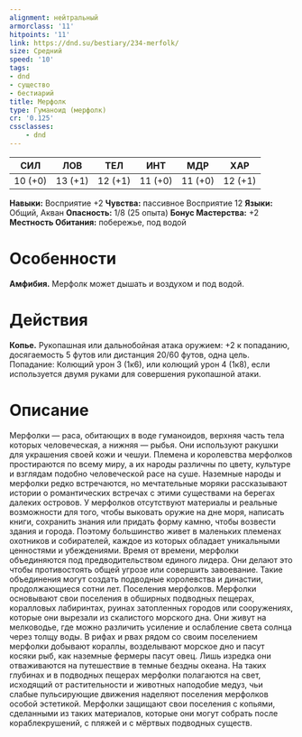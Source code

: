 ```yaml
---
alignment: нейтральный
armorclass: '11'
hitpoints: '11'
link: https://dnd.su/bestiary/234-merfolk/
size: Средний
speed: '10'
tags:
- dnd
- существо
- бестиарий
title: Мерфолк
type: Гуманоид (мерфолк)
cr: '0.125'
cssclasses:
    - dnd
---
```



| СИЛ | ЛОВ | ТЕЛ | ИНТ | МДР | ХАР |
|---|---|---|---|---|---|
| 10 (+0) | 13 (+1) | 12 (+1) | 11 (+0) | 11 (+0) | 12 (+1) |
**Навыки:** Восприятие +2
**Чувства:** пассивное Восприятие 12
**Языки:** Общий, Акван
**Опасность:** 1/8 (25 опыта)
**Бонус Мастерства:** +2
**Местность Обитания:** побережье, под водой


# Особенности
**Амфибия.** Мерфолк может дышать и воздухом и под водой.


# Действия
**Копье.** Рукопашная или дальнобойная атака оружием: +2 к попаданию, досягаемость 5 футов или дистанция 20/60 футов, одна цель. Попадание: Колющий урон 3 (1к6), или колющий урон 4 (1к8), если используется двумя руками для совершения рукопашной атаки.


# Описание
Мерфолки — раса, обитающих в воде гуманоидов, верхняя часть тела которых человеческая, а нижняя — рыбья. Они используют ракушки для украшения своей кожи и чешуи. Племена и королевства мерфолков простираются по всему миру, а их народы различны по цвету, культуре и взглядам подобно человеческой расе на суше. Наземные народы и мерфолки редко встречаются, но мечтательные моряки рассказывают истории о романтических встречах с этими существами на берегах далеких островов. У мерфолков отсутствуют материалы и реальные возможности для того, чтобы выковать оружие на дне моря, написать книги, сохранить знания или придать форму камню, чтобы возвести здания и города. Поэтому большинство живет в маленьких племенах охотников и собирателей, каждое из которых обладает уникальными ценностями и убеждениями. Время от времени, мерфолки объединяются под предводительством единого лидера. Они делают это чтобы противостоять общей угрозе или совершить завоевание. Такие объединения могут создать подводные королевства и династии, продолжающиеся сотни лет. Поселения мерфолков. Мерфолки основывают свои поселения в обширных подводных пещерах, коралловых лабиринтах, руинах затопленных городов или сооружениях, которые они вырезали из скалистого морского дна. Они живут на мелководье, где можно различить усиление и ослабление света солнца через толщу воды. В рифах и рвах рядом со своим поселением мерфолки добывают кораллы, возделывают морское дно и пасут косяки рыб, как наземные фермеры пасут овец. Лишь изредка они отваживаются на путешествие в темные бездны океана. На таких глубинах и в подводных пещерах мерфолки полагаются на свет, исходящий от растительности и животных наподобие медуз, чьи слабые пульсирующие движения наделяют поселения мерфолков особой эстетикой. Мерфолки защищают свои поселения с копьями, сделанными из таких материалов, которые они могут собрать после кораблекрушений, с пляжей и с мёртвых подводных существ.